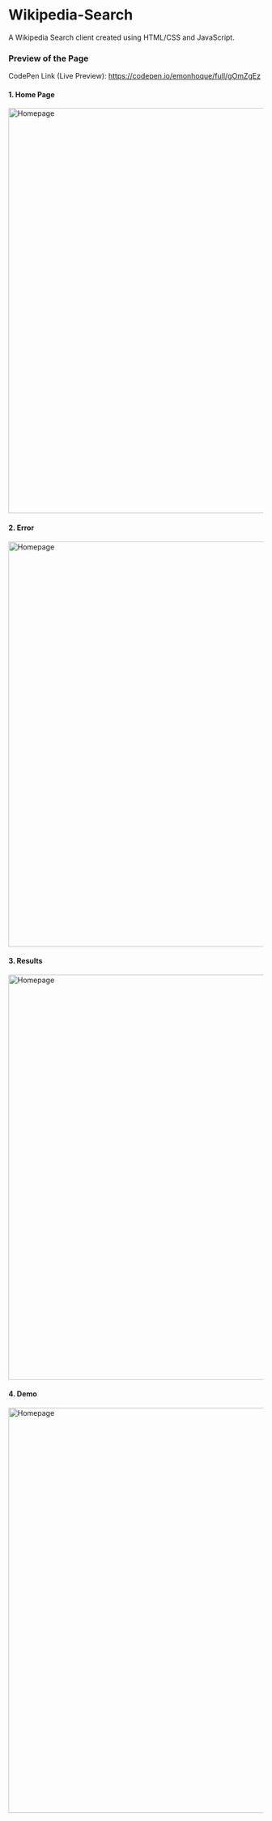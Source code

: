 # Wikipedia-Search
A Wikipedia Search client created using HTML/CSS and JavaScript.

### Preview of the Page

CodePen Link (Live Preview): https://codepen.io/emonhoque/full/gOmZgEz

#### 1. Home Page
<img src="https://user-images.githubusercontent.com/56671915/122731614-0f6ee380-d2ae-11eb-8690-ae06bcbcc5eb.png" alt="Homepage" width="800"/>

#### 2. Error
<img src="https://user-images.githubusercontent.com/56671915/122731811-39c0a100-d2ae-11eb-8e0d-7fcc22634024.png" alt="Homepage" width="800"/>

#### 3. Results
<img src="https://user-images.githubusercontent.com/56671915/122731857-43e29f80-d2ae-11eb-9396-51e04f36efd0.png" alt="Homepage" width="800"/>

#### 4. Demo
<img src="https://user-images.githubusercontent.com/56671915/122732599-06324680-d2af-11eb-898f-cb6e5191acb5.gif" alt="Homepage" width="800"/>
